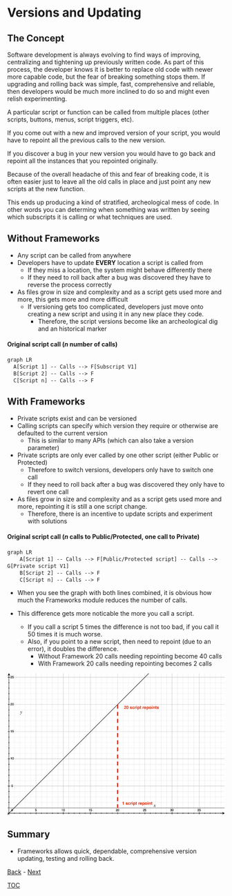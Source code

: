 # Versions and Updating

## The Concept

Software development is always evolving to find ways of improving, centralizing and tightening up previously written code. As part of this process, the developer knows it is better to replace old code with newer more capable code, but the fear of breaking something stops them. If upgrading and rolling back was simple, fast, comprehensive and reliable, then developers would be much more inclined to do so and might even relish experimenting.

A particular script or function can be called from multiple places (other scripts, buttons, menus, script triggers, etc).

If you come out with a new and improved version of your script, you would have to repoint all the previous calls to the new version. 

If you discover a bug in your new version you would have to go back and repoint all the instances that you repointed originally.

Because of the overall headache of this and fear of breaking code, it is often easier just to leave all the old calls in place and just point any new scripts at the new function. 

This ends up producing a kind of stratified, archeological mess of code. In other words you can determing when something was written by seeing which subscripts it is calling or what techniques are used.

## Without Frameworks

- Any script can be called from anywhere
- Developers have to update __EVERY__ location a script is called from
  - If they miss a location, the system might behave differently there
  - If they need to roll back after a bug was discovered they have to reverse the process correctly 
- As files grow in size and complexity and as a script gets used more and more, this gets more and more difficult
  - If versioning gets too complicated, developers just move onto creating a new script and using it in any new place they code. 
    - Therefore, the script versions become like an archeological dig and an historical marker

#### Original script call (_n_ number of calls)

```mermaid
graph LR
  A[Script 1] -- Calls --> F[Subscript V1] 
  B[Script 2] -- Calls --> F
  C[Script n] -- Calls --> F
```

## With Frameworks

- Private scripts exist and can be versioned
- Calling scripts can specify which version they require or otherwise are defaulted to the current version
  - This is similar to many APIs (which can also take a version parameter)
- Private scripts are only ever called by one other script (either Public or Protected)
  - Therefore to switch versions, developers only have to switch one call
  - If they need to roll back after a bug was discovered they only have to revert one call
- As files grow in size and complexity and as a script gets used more and more, repointing it is still a one script change.
  - Therefore, there is an incentive to update scripts and experiment with solutions

#### Original script call (_n_ calls to Public/Protected, one call to Private)

```mermaid
graph LR
    A[Script 1] -- Calls --> F[Public/Protected script] -- Calls --> G[Private script V1]
    B[Script 2] -- Calls --> F
    C[Script n] -- Calls --> F
```

- When you see the graph with both lines combined, it is obvious how much the Frameworks module reduces the number of calls.

- This difference gets more noticable the more you call a script.
  - If you call a script 5 times the difference is not too bad, if you call it 50 times it is much worse.
  - Also, if you point to a new script, then need to repoint (due to an error), it doubles the difference.
    - Without Framework 20 calls needing repointing become 40 calls
    - With Framework 20 calls needing repointing becomes 2 calls

![Calls Both](Screenshots/Calls_Both.png)

## Summary

- Frameworks allows quick, dependable, comprehensive version updating, testing and rolling back.

[Back](Introduction.md) - [Next](Script_Functions_And_Types.md)

[TOC](TOC.md)
